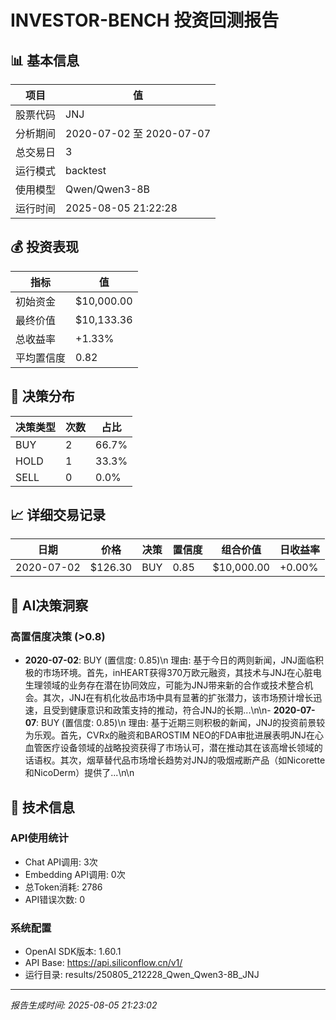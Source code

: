 # INVESTOR-BENCH 投资回测报告

## 📊 基本信息

| 项目 | 值 |
|------|---|
| 股票代码 | JNJ |
| 分析期间 | 2020-07-02 至 2020-07-07 |
| 总交易日 | 3 |
| 运行模式 | backtest |
| 使用模型 | Qwen/Qwen3-8B |
| 运行时间 | 2025-08-05 21:22:28 |

## 💰 投资表现

| 指标 | 值 |
|------|---|
| 初始资金 | $10,000.00 |
| 最终价值 | $10,133.36 |
| 总收益率 | +1.33% |
| 平均置信度 | 0.82 |

## 🎯 决策分布

| 决策类型 | 次数 | 占比 |
|---------|------|------|
| BUY | 2 | 66.7% |
| HOLD | 1 | 33.3% |
| SELL | 0 | 0.0% |

## 📈 详细交易记录

| 日期 | 价格 | 决策 | 置信度 | 组合价值 | 日收益率 |
|------|------|------|--------|----------|----------|
| 2020-07-02 | $126.30 | BUY | 0.85 | $10,000.00 | +0.00% |\n| 2020-07-06 | $128.10 | HOLD | 0.75 | $10,142.58 | +1.43% |\n| 2020-07-07 | $127.98 | BUY | 0.85 | $10,133.36 | -0.09% |\n
## 🧠 AI决策洞察

### 高置信度决策 (>0.8)
- **2020-07-02**: BUY (置信度: 0.85)\n  理由: 基于今日的两则新闻，JNJ面临积极的市场环境。首先，inHEART获得370万欧元融资，其技术与JNJ在心脏电生理领域的业务存在潜在协同效应，可能为JNJ带来新的合作或技术整合机会。其次，JNJ在有机化妆品市场中具有显著的扩张潜力，该市场预计增长迅速，且受到健康意识和政策支持的推动，符合JNJ的长期...\n\n- **2020-07-07**: BUY (置信度: 0.85)\n  理由: 基于近期三则积极的新闻，JNJ的投资前景较为乐观。首先，CVRx的融资和BAROSTIM NEO的FDA审批进展表明JNJ在心血管医疗设备领域的战略投资获得了市场认可，潜在推动其在该高增长领域的话语权。其次，烟草替代品市场增长趋势对JNJ的吸烟戒断产品（如Nicorette和NicoDerm）提供了...\n\n
## 🔧 技术信息

### API使用统计
- Chat API调用: 3次
- Embedding API调用: 0次  
- 总Token消耗: 2786
- API错误次数: 0

### 系统配置
- OpenAI SDK版本: 1.60.1
- API Base: https://api.siliconflow.cn/v1/
- 运行目录: results/250805_212228_Qwen_Qwen3-8B_JNJ

---
*报告生成时间: 2025-08-05 21:23:02*
